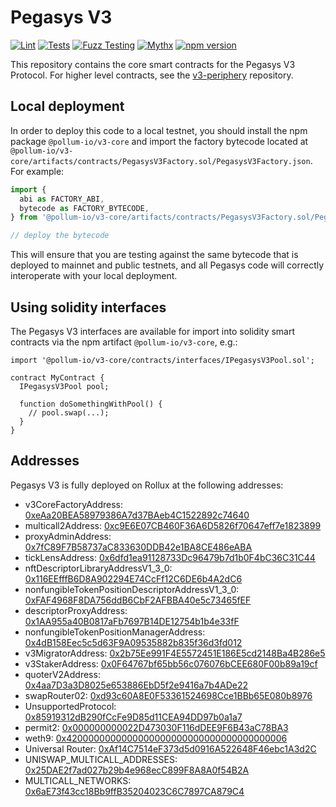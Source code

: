 # Pegasys V3

[![Lint](https://github.com/pegasys-fi/v3-core/actions/workflows/lint.yml/badge.svg)](https://github.com/pegasys-fi/v3-core/actions/workflows/lint.yml)
[![Tests](https://github.com/pegasys-fi/v3-core/actions/workflows/tests.yml/badge.svg)](https://github.com/pegasys-fi/v3-core/actions/workflows/tests.yml)
[![Fuzz Testing](https://github.com/pegasys-fi/v3-core/actions/workflows/fuzz-testing.yml/badge.svg)](https://github.com/pegasys-fi/v3-core/actions/workflows/fuzz-testing.yml)
[![Mythx](https://github.com/pegasys-fi/v3-core/actions/workflows/mythx.yml/badge.svg)](https://github.com/pegasys-fi/v3-core/actions/workflows/mythx.yml)
[![npm version](https://img.shields.io/npm/v/@pollum-io/v3-core/latest.svg)](https://www.npmjs.com/package/@pollum-io/v3-core/v/latest)

This repository contains the core smart contracts for the Pegasys V3 Protocol.
For higher level contracts, see the [v3-periphery](https://github.com/pegasys-fi/v3-periphery)
repository.

## Local deployment

In order to deploy this code to a local testnet, you should install the npm package
`@pollum-io/v3-core`
and import the factory bytecode located at
`@pollum-io/v3-core/artifacts/contracts/PegasysV3Factory.sol/PegasysV3Factory.json`.
For example:

```typescript
import {
  abi as FACTORY_ABI,
  bytecode as FACTORY_BYTECODE,
} from '@pollum-io/v3-core/artifacts/contracts/PegasysV3Factory.sol/PegasysV3Factory.json'

// deploy the bytecode
```

This will ensure that you are testing against the same bytecode that is deployed to
mainnet and public testnets, and all Pegasys code will correctly interoperate with
your local deployment.

## Using solidity interfaces

The Pegasys V3 interfaces are available for import into solidity smart contracts
via the npm artifact `@pollum-io/v3-core`, e.g.:

```solidity
import '@pollum-io/v3-core/contracts/interfaces/IPegasysV3Pool.sol';

contract MyContract {
  IPegasysV3Pool pool;

  function doSomethingWithPool() {
    // pool.swap(...);
  }
}

```
## Addresses

Pegasys V3 is fully deployed on Rollux at the following addresses:

- v3CoreFactoryAddress: [0xeAa20BEA58979386A7d37BAeb4C1522892c74640](https://explorer.rollux.com/address/0xeAa20BEA58979386A7d37BAeb4C1522892c74640)
- multicall2Address: [0xc9E6E07CB460F36A6D5826f70647eff7e1823899](https://explorer.rollux.com/address/0xc9E6E07CB460F36A6D5826f70647eff7e1823899)
- proxyAdminAddress: [0x7fC89F7B58737aC833630DDB42e1BA8CE486eABA](https://explorer.rollux.com/address/0x7fC89F7B58737aC833630DDB42e1BA8CE486eABA)
- tickLensAddress: [0x6dfd1ea91128733Dc96479b7d1b0F4bC36C31C44](https://explorer.rollux.com/address/0x6dfd1ea91128733Dc96479b7d1b0F4bC36C31C44)
- nftDescriptorLibraryAddressV1_3_0: [0x116EEfffB6D8A902294E74CcFf12C6DE6b4A2dC6](https://explorer.rollux.com/address/0x116EEfffB6D8A902294E74CcFf12C6DE6b4A2dC6)
- nonfungibleTokenPositionDescriptorAddressV1_3_0: [0xFAF4968F8DA756ddB6CbF2AFBBA40e5c73465fEF](https://explorer.rollux.com/address/0xFAF4968F8DA756ddB6CbF2AFBBA40e5c73465fEF)
- descriptorProxyAddress: [0x1AA955a40B0817aFb7697B14DE12754b1b4e33fF](https://explorer.rollux.com/address/0x1AA955a40B0817aFb7697B14DE12754b1b4e33fF)
- nonfungibleTokenPositionManagerAddress: [0x4dB158Eec5c5d63F9A09535882b835f36d3fd012](https://explorer.rollux.com/address/0x4dB158Eec5c5d63F9A09535882b835f36d3fd012)
- v3MigratorAddress: [0x2b75Ee991F4E5572451E186E5cd2148Ba4B286e5](https://explorer.rollux.com/address/0x2b75Ee991F4E5572451E186E5cd2148Ba4B286e5)
- v3StakerAddress: [0x0F64767bf65bb56c076076bCEE680F00b89a19cf](https://explorer.rollux.com/address/0x0F64767bf65bb56c076076bCEE680F00b89a19cf)
- quoterV2Address: [0x4aa7D3a3D8025e653886EbD5f2e9416a7b4ADe22](https://explorer.rollux.com/address/0x4aa7D3a3D8025e653886EbD5f2e9416a7b4ADe22)
- swapRouter02: [0xd93c60A8E0F53361524698Cce1BBb65E080b8976](https://explorer.rollux.com/address/0xd93c60A8E0F53361524698Cce1BBb65E080b8976)
- UnsupportedProtocol: [0x85919312dB290fCcFe9D85d11CEA94DD97b0a1a7](https://explorer.rollux.com/address/0x85919312dB290fCcFe9D85d11CEA94DD97b0a1a7)
- permit2: [0x000000000022D473030F116dDEE9F6B43aC78BA3](https://explorer.rollux.com/address/0x000000000022D473030F116dDEE9F6B43aC78BA3)
- weth9: [0x4200000000000000000000000000000000000006](https://explorer.rollux.com/address/0x4200000000000000000000000000000000000006)
- Universal Router: [0xAf14C7514eF373d5d0916A522648F46ebc1A3d2C](https://explorer.rollux.com/address/0xAf14C7514eF373d5d0916A522648F46ebc1A3d2C)
- UNISWAP_MULTICALL_ADDRESSES: [0x25DAE2f7ad027b29b4e968ecC899F8A8A0f54B2A](https://explorer.rollux.com/address/0x25DAE2f7ad027b29b4e968ecC899F8A8A0f54B2A)
- MULTICALL_NETWORKS: [0x6aE73f43cc18Bb9ffB35204023C6C7897CA879C4](https://explorer.rollux.com/address/0x6aE73f43cc18Bb9ffB35204023C6C7897CA879C4)


